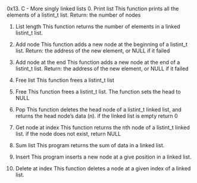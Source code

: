 0x13. C - More singly linked lists
0. Print list
	This function prints all the elements of a listint_t list.
Return: the number of nodes

1. List length
	This function returns the number of elements in a linked listint_t list.

2. Add node
	This function adds a new node at the beginning of a listint_t list.
Return: the address of the new element, or NULL if it failed

3. Add node at the end
	This function adds a new node at the end of a listint_t list.
Return: the address of the new element, or NULL if it failed

4. Free list
	This function frees a listint_t list

5. Free
	This function frees a listint_t list.
The function sets the head to NULL

6. Pop
	This function deletes the head node of a listint_t linked list, and returns the head node’s data (n).
if the linked list is empty return 0

7. Get node at index
	This function returns the nth node of a listint_t linked list.
if the node does not exist, return NULL

8. Sum list
	This program returns the sum of data in a linked list.

9. Insert
	This program inserts a new node at a give position in a linked list.

10. Delete at index
	This function deletes a node at a given index of a linked list.


